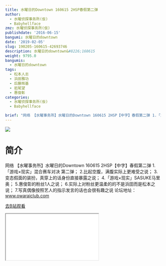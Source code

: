 ```yaml
---
title: 水曜日的Downtown 160615 2HSP春假第二弹
author:
  - 水曜侦探事务所(仮)
  - Babyhellface
zmz: 水曜侦探事务所(仮)
publishdate: '2016-06-15'
bangumi: 水曜日的downtown
date: '2019-02-05'
slug: 190205-160615-42693746
description: 水曜日的downtown&#8226;160615
weight: 9795.0
bangumis:
  - 水曜日的downtown
tags:
  - 松本人志
  - 浜田雅功
  - 后藤辉基
  - 岩尾望
  - 惠俊彰
categories:
  - 水曜侦探事务所(仮)
  - Babyhellface

brief: "网络 【水曜事务所】水曜日的Downtown 160615 2HSP【中字】春假第二弹 1.「游戏×现实」混合赛车对决 第二弹； 2.比起空腹，满腹实际上更难受之说； 3.变态假面的装扮，真穿上的话身份直接暴露之说； 4.「游戏×现实」SASUKE马里奥； 5.惠俊彰的粉丝1人之说； 6.实际上对粉丝更温柔的的不是浜田而是松本之说； 7.写真偶像按照艺人的指示发言的话也会很有趣之说 论坛地址：www.owaraiclub.com"
---
```

![](https://i.imgur.com/oVqiYUf.jpg)
# 简介  
网络
【水曜事务所】水曜日的Downtown 160615 2HSP【中字】春假第二弹
1.「游戏×现实」混合赛车对决 第二弹；
2.比起空腹，满腹实际上更难受之说；
3.变态假面的装扮，真穿上的话身份直接暴露之说；
4.「游戏×现实」SASUKE马里奥；
5.惠俊彰的粉丝1人之说；
6.实际上对粉丝更温柔的的不是浜田而是松本之说；
7.写真偶像按照艺人的指示发言的话也会很有趣之说
论坛地址：www.owaraiclub.com  

[去B站观看](https://www.bilibili.com/video/av42693746/)
<div class ="resp-container"><iframe class="testiframe" src="//player.bilibili.com/player.html?aid=42693746"", scrolling="no", allowfullscreen="true" > </iframe></div> 

